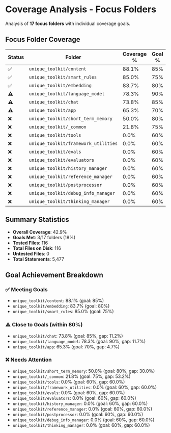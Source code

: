 # Coverage Analysis - Focus Folders

Analysis of **17 focus folders** with individual coverage goals.

## Focus Folder Coverage

| Status | Folder | Coverage % | Goal % | Tested Files | Total Files | Untested | Statements | Covered | Missing |
|--------|--------|------------|--------|--------------|-------------|----------|------------|---------|---------|
| ✅ | `unique_toolkit/content` | 88.1% | 85% | 6 | 6 | 0 | 497 | 438 | 59 |
| ✅ | `unique_toolkit/smart_rules` | 85.0% | 75% | 2 | 2 | 0 | 147 | 125 | 22 |
| ✅ | `unique_toolkit/embedding` | 83.7% | 80% | 6 | 6 | 0 | 92 | 77 | 15 |
| ⚠️ | `unique_toolkit/language_model` | 78.3% | 90% | 10 | 10 | 0 | 932 | 730 | 202 |
| ⚠️ | `unique_toolkit/chat` | 73.8% | 85% | 7 | 7 | 0 | 611 | 451 | 160 |
| ⚠️ | `unique_toolkit/app` | 65.3% | 70% | 9 | 9 | 0 | 455 | 297 | 158 |
| ❌ | `unique_toolkit/short_term_memory` | 50.0% | 80% | 6 | 6 | 0 | 222 | 111 | 111 |
| ❌ | `unique_toolkit/_common` | 21.8% | 75% | 18 | 18 | 0 | 563 | 123 | 440 |
| ❌ | `unique_toolkit/tools` | 0.0% | 60% | 24 | 24 | 0 | 886 | 0 | 886 |
| ❌ | `unique_toolkit/framework_utilities` | 0.0% | 60% | 7 | 7 | 0 | 107 | 0 | 107 |
| ❌ | `unique_toolkit/evals` | 0.0% | 60% | 13 | 13 | 0 | 393 | 0 | 393 |
| ❌ | `unique_toolkit/evaluators` | 0.0% | 60% | 0 | 0 | 0 | 0 | 0 | 0 |
| ❌ | `unique_toolkit/history_manager` | 0.0% | 60% | 4 | 4 | 0 | 425 | 0 | 425 |
| ❌ | `unique_toolkit/reference_manager` | 0.0% | 60% | 1 | 1 | 0 | 49 | 0 | 49 |
| ❌ | `unique_toolkit/postprocessor` | 0.0% | 60% | 1 | 1 | 0 | 40 | 0 | 40 |
| ❌ | `unique_toolkit/debug_info_manager` | 0.0% | 60% | 1 | 1 | 0 | 11 | 0 | 11 |
| ❌ | `unique_toolkit/thinking_manager` | 0.0% | 60% | 1 | 1 | 0 | 47 | 0 | 47 |

## Summary Statistics

- **Overall Coverage**: 42.9%
- **Goals Met**: 3/17 folders (18%)
- **Tested Files**: 116
- **Total Files on Disk**: 116
- **Untested Files**: 0
- **Total Statements**: 5,477

## Goal Achievement Breakdown

### ✅ **Meeting Goals**
- `unique_toolkit/content`: 88.1% (goal: 85%)
- `unique_toolkit/embedding`: 83.7% (goal: 80%)
- `unique_toolkit/smart_rules`: 85.0% (goal: 75%)

### ⚠️ **Close to Goals** (within 80%)
- `unique_toolkit/chat`: 73.8% (goal: 85%, gap: 11.2%)
- `unique_toolkit/language_model`: 78.3% (goal: 90%, gap: 11.7%)
- `unique_toolkit/app`: 65.3% (goal: 70%, gap: 4.7%)

### ❌ **Needs Attention**
- `unique_toolkit/short_term_memory`: 50.0% (goal: 80%, gap: 30.0%)
- `unique_toolkit/_common`: 21.8% (goal: 75%, gap: 53.2%)
- `unique_toolkit/tools`: 0.0% (goal: 60%, gap: 60.0%)
- `unique_toolkit/framework_utilities`: 0.0% (goal: 60%, gap: 60.0%)
- `unique_toolkit/evals`: 0.0% (goal: 60%, gap: 60.0%)
- `unique_toolkit/evaluators`: 0.0% (goal: 60%, gap: 60.0%)
- `unique_toolkit/history_manager`: 0.0% (goal: 60%, gap: 60.0%)
- `unique_toolkit/reference_manager`: 0.0% (goal: 60%, gap: 60.0%)
- `unique_toolkit/postprocessor`: 0.0% (goal: 60%, gap: 60.0%)
- `unique_toolkit/debug_info_manager`: 0.0% (goal: 60%, gap: 60.0%)
- `unique_toolkit/thinking_manager`: 0.0% (goal: 60%, gap: 60.0%)
